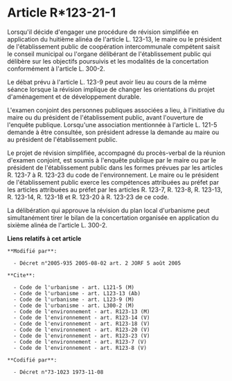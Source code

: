 # Article R*123-21-1

Lorsqu'il décide d'engager une procédure de révision simplifiée en application du huitième alinéa de l'article L. 123-13, le
maire ou le président de l'établissement public de coopération intercommunale compétent saisit le conseil municipal ou
l'organe délibérant de l'établissement public qui délibère sur les objectifs poursuivis et les modalités de la concertation
conformément à l'article L. 300-2.

Le débat prévu à l'article L. 123-9 peut avoir lieu au cours de la même séance lorsque la révision implique de changer les
orientations du projet d'aménagement et de développement durable.

L'examen conjoint des personnes publiques associées a lieu, à l'initiative du maire ou du président de l'établissement
public, avant l'ouverture de l'enquête publique. Lorsqu'une association mentionnée à l'article L. 121-5 demande à être
consultée, son président adresse la demande au maire ou au président de l'établissement public.

Le projet de révision simplifiée, accompagné du procès-verbal de la réunion d'examen conjoint, est soumis à l'enquête
publique par le maire ou par le président de l'établissement public dans les formes prévues par les articles R. 123-7 à R.
123-23 du code de l'environnement. Le maire ou le président de l'établissement public exerce les compétences attribuées au
préfet par les articles attribuées au préfet par les articles R. 123-7, R. 123-8, R. 123-13, R. 123-14, R. 123-18 et R.
123-20 à R. 123-23 de ce code.

La délibération qui approuve la révision du plan local d'urbanisme peut simultanément tirer le bilan de la concertation
organisée en application du sixième alinéa de l'article L. 300-2.

**Liens relatifs à cet article**

	**Modifié par**:

	  - Décret n°2005-935 2005-08-02 art. 2 JORF 5 août 2005

	**Cite**:

	  - Code de l'urbanisme - art. L121-5 (M)
	  - Code de l'urbanisme - art. L123-13 (Ab)
	  - Code de l'urbanisme - art. L123-9 (M)
	  - Code de l'urbanisme - art. L300-2 (M)
	  - Code de l'environnement - art. R123-13 (M)
	  - Code de l'environnement - art. R123-14 (V)
	  - Code de l'environnement - art. R123-18 (V)
	  - Code de l'environnement - art. R123-20 (V)
	  - Code de l'environnement - art. R123-23 (V)
	  - Code de l'environnement - art. R123-7 (V)
	  - Code de l'environnement - art. R123-8 (V)

	**Codifié par**:

	  - Décret n°73-1023 1973-11-08
